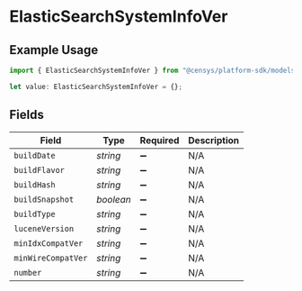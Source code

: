# ElasticSearchSystemInfoVer

## Example Usage

```typescript
import { ElasticSearchSystemInfoVer } from "@censys/platform-sdk/models/components";

let value: ElasticSearchSystemInfoVer = {};
```

## Fields

| Field              | Type               | Required           | Description        |
| ------------------ | ------------------ | ------------------ | ------------------ |
| `buildDate`        | *string*           | :heavy_minus_sign: | N/A                |
| `buildFlavor`      | *string*           | :heavy_minus_sign: | N/A                |
| `buildHash`        | *string*           | :heavy_minus_sign: | N/A                |
| `buildSnapshot`    | *boolean*          | :heavy_minus_sign: | N/A                |
| `buildType`        | *string*           | :heavy_minus_sign: | N/A                |
| `luceneVersion`    | *string*           | :heavy_minus_sign: | N/A                |
| `minIdxCompatVer`  | *string*           | :heavy_minus_sign: | N/A                |
| `minWireCompatVer` | *string*           | :heavy_minus_sign: | N/A                |
| `number`           | *string*           | :heavy_minus_sign: | N/A                |